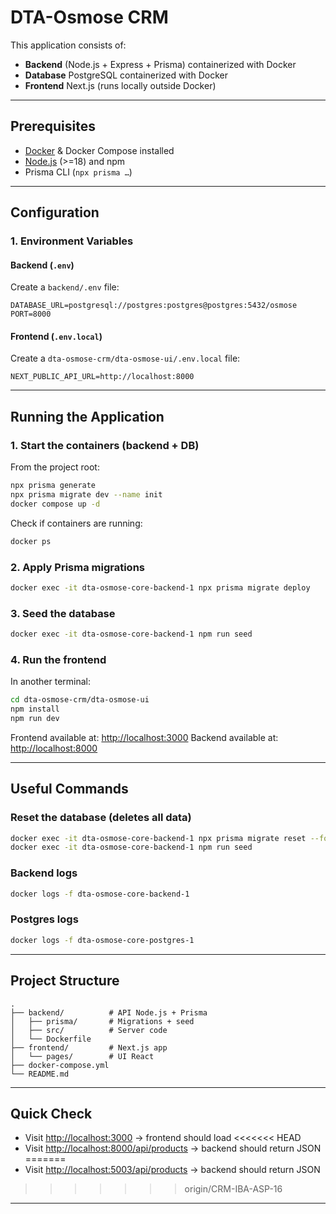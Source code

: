 # DTA-Osmose CRM

This application consists of:

- **Backend** (Node.js + Express + Prisma) containerized with Docker
- **Database** PostgreSQL containerized with Docker
- **Frontend** Next.js (runs locally outside Docker)

---

## Prerequisites

- [Docker](https://www.docker.com/) & Docker Compose installed
- [Node.js](https://nodejs.org/) (>=18) and npm
- Prisma CLI (`npx prisma …`)

---

## Configuration

### 1. Environment Variables

#### Backend (`.env`)

Create a `backend/.env` file:

```env
DATABASE_URL=postgresql://postgres:postgres@postgres:5432/osmose
PORT=8000
```

#### Frontend (`.env.local`)

Create a `dta-osmose-crm/dta-osmose-ui/.env.local` file:

```env
NEXT_PUBLIC_API_URL=http://localhost:8000
```

---

## Running the Application

### 1. Start the containers (backend + DB)

From the project root:

```bash
npx prisma generate
npx prisma migrate dev --name init
docker compose up -d
```

Check if containers are running:

```bash
docker ps
```

### 2. Apply Prisma migrations

```bash
docker exec -it dta-osmose-core-backend-1 npx prisma migrate deploy
```

### 3. Seed the database

```bash
docker exec -it dta-osmose-core-backend-1 npm run seed
```

### 4. Run the frontend

In another terminal:

```bash
cd dta-osmose-crm/dta-osmose-ui
npm install
npm run dev
```

Frontend available at: [http://localhost:3000](http://localhost:3000)
Backend available at: [http://localhost:8000](http://localhost:8000)

---

## Useful Commands

### Reset the database (deletes all data)

```bash
docker exec -it dta-osmose-core-backend-1 npx prisma migrate reset --force
docker exec -it dta-osmose-core-backend-1 npm run seed
```

### Backend logs

```bash
docker logs -f dta-osmose-core-backend-1
```

### Postgres logs

```bash
docker logs -f dta-osmose-core-postgres-1
```

---

## Project Structure

```
.
├── backend/          # API Node.js + Prisma
│   ├── prisma/       # Migrations + seed
│   ├── src/          # Server code
│   └── Dockerfile
├── frontend/         # Next.js app
│   └── pages/        # UI React
├── docker-compose.yml
└── README.md
```

---

## Quick Check

- Visit [http://localhost:3000](http://localhost:3000) → frontend should load
<<<<<<< HEAD
- Visit [http://localhost:8000/api/products](http://localhost:8000/api/products) → backend should return JSON
=======
- Visit [http://localhost:5003/api/products](http://localhost:5003/api/products) → backend should return JSON
>>>>>>> origin/CRM-IBA-ASP-16

---
